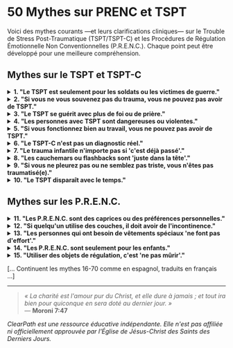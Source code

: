 ﻿# 50 Mythes sur PRENC et TSPT

Voici des mythes courants —et leurs clarifications cliniques— sur le Trouble de Stress Post-Traumatique (TSPT/TSPT-C) et les Procédures de Régulation Émotionnelle Non Conventionnelles (P.R.E.N.C.). Chaque point peut être développé pour une meilleure compréhension.

## Mythes sur le TSPT et TSPT-C
<details>
<summary><strong>1. "Le TSPT est seulement pour les soldats ou les victimes de guerre."</strong></summary>
<p><strong>Réalité :</strong> Le TSPT peut survenir après tout événement traumatisant (abus, négligence, accidents, violence domestique).<br><strong>Risque :</strong> Invisibilise la souffrance des civils, en particulier les femmes et les enfants.</p>
</details>

<details>
<summary><strong>2. "Si vous ne vous souvenez pas du trauma, vous ne pouvez pas avoir de TSPT."</strong></summary>
<p><strong>Réalité :</strong> L'amnésie dissociative est un symptôme courant du TSPT-C. Le corps se souvient même si l'esprit ne le fait pas.<br><strong>Risque :</strong> On refuse le soutien à ceux qui n'ont pas de « preuves narratives ».</p>
</details>

<details>
<summary><strong>3. "Le TSPT se guérit avec plus de foi ou de prière."</strong></summary>
<p><strong>Réalité :</strong> Le trauma altère les circuits cérébraux ; la foi peut accompagner, mais ne remplace pas la régulation neurologique.<br><strong>Risque :</strong> On culpabilise la personne pour « ne pas prier assez ».</p>
</details>

<details>
<summary><strong>4. "Les personnes avec TSPT sont dangereuses ou violentes."</strong></summary>
<p><strong>Réalité :</strong> La plupart se paralysent ou se retirent ; l'agression est rare et généralement défensive.<br><strong>Risque :</strong> Stigmatisation et exclusion sociale.</p>
</details>

<details>
<summary><strong>5. "Si vous fonctionnez bien au travail, vous ne pouvez pas avoir de TSPT."</strong></summary>
<p><strong>Réalité :</strong> Beaucoup de personnes « fonctionnent » avec un coût émotionnel élevé (épuisement, dissociation).<br><strong>Risque :</strong> On nie la gravité de la souffrance interne.</p>
</details>

<details>
<summary><strong>6. "Le TSPT-C n'est pas un diagnostic réel."</strong></summary>
<p><strong>Réalité :</strong> Bien qu'il ne soit pas dans le DSM-5 (USA), il est dans la CIM-11 (OMS) et est largement reconnu cliniquement.<br><strong>Risque :</strong> On invalide l'expérience de ceux qui ont subi un trauma prolongé.</p>
</details>

<details>
<summary><strong>7. "Le trauma infantile n'importe pas si 'c'est déjà passé'."</strong></summary>
<p><strong>Réalité :</strong> Le trauma précoce reconfigure le cerveau en développement. Ses effets sont durables sans intervention.<br><strong>Risque :</strong> On minimise l'impact de l'abandon dans l'enfance.</p>
</details>

<details>
<summary><strong>8. "Les cauchemars ou flashbacks sont 'juste dans la tête'."</strong></summary>
<p><strong>Réalité :</strong> Ce sont des réponses physiologiques réelles, avec activation du système nerveux autonome.<br><strong>Risque :</strong> On discrédite l'expérience sensorielle du trauma.</p>
</details>

<details>
<summary><strong>9. "Si vous ne pleurez pas ou ne semblez pas triste, vous n'êtes pas traumatisé(e)."</strong></summary>
<p><strong>Réalité :</strong> L'anesthésie affective est un symptôme courant du TSPT.<br><strong>Risque :</strong> On confond la déconnexion avec l'indifférence.</p>
</details>

<details>
<summary><strong>10. "Le TSPT disparaît avec le temps."</strong></summary>
<p><strong>Réalité :</strong> Sans traitement, il peut devenir chronique ou empirer.<br><strong>Risque :</strong> On retarde la recherche d'aide.</p>
</details>

## Mythes sur les P.R.E.N.C.
<details>
<summary><strong>11. "Les P.R.E.N.C. sont des caprices ou des préférences personnelles."</strong></summary>
<p><strong>Réalité :</strong> Ce sont des stratégies adaptatives neurologiquement fondées.<br><strong>Risque :</strong> On refuse des adaptations raisonnables.</p>
</details>

<details>
<summary><strong>12. "Si quelqu'un utilise des couches, il doit avoir de l'incontinence."</strong></summary>
<p><strong>Réalité :</strong> Elles peuvent être utilisées pour le confinement tactile, pas pour une fonction physiologique.<br><strong>Risque :</strong> Humiliation et honte inutiles.</p>
</details>

<details>
<summary><strong>13. "Les personnes qui ont besoin de vêtements spéciaux 'ne font pas d'effort'."</strong></summary>
<p><strong>Réalité :</strong> La surcharge sensorielle est réelle et épuisante.<br><strong>Risque :</strong> On interprète le besoin comme de la paresse.</p>
</details>

<details>
<summary><strong>14. "Les P.R.E.N.C. sont seulement pour les enfants."</strong></summary>
<p><strong>Réalité :</strong> Les besoins régulateurs persistent à l'âge adulte, en particulier après un trauma complexe.<br><strong>Risque :</strong> On refuse le soutien aux adultes avec des besoins légitimes.</p>
</details>

<details>
<summary><strong>15. "Utiliser des objets de régulation, c'est 'ne pas mûrir'."</strong></summary>
<p><strong>Réalité :</strong> La maturité inclut savoir ce dont vous avez besoin pour fonctionner avec dignité.<br><strong>Risque :</strong> On pathologise l'autorégulation.</p>
</details>

[... Continuent les mythes 16-70 comme en espagnol, traduits en français ...]

---

> *« La charité est l'amour pur du Christ, et elle dure à jamais ; et tout ira bien pour quiconque en sera doté au dernier jour. »*  
> — **Moroni 7:47**

*ClearPath est une ressource éducative indépendante. Elle n'est pas affiliée ni officiellement approuvée par l'Église de Jésus-Christ des Saints des Derniers Jours.*
